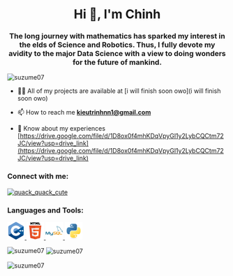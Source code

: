 <h1 align="center">Hi 👋, I'm Chinh</h1>
<h3 align="center">The long journey with mathematics has sparked my interest in the elds of Science and Robotics. Thus, I fully devote my avidity to the major Data Science with a view to doing wonders for the future of mankind.</h3>

<p align="left"> <img src="https://komarev.com/ghpvc/?username=suzume07&label=Profile%20views&color=0e75b6&style=flat" alt="suzume07" /> </p>

- 👨‍💻 All of my projects are available at [i will finish soon owo](i will finish soon owo)

- 📫 How to reach me **kieutrinhnn1@gmail.com**

- 📄 Know about my experiences [https://drive.google.com/file/d/1D8ox0f4mhKDqVpyGl1y2LybCQCtm72JC/view?usp=drive_link](https://drive.google.com/file/d/1D8ox0f4mhKDqVpyGl1y2LybCQCtm72JC/view?usp=drive_link)

<h3 align="left">Connect with me:</h3>
<p align="left">
<a href="https://instagram.com/quack_quack_cute" target="blank"><img align="center" src="https://raw.githubusercontent.com/rahuldkjain/github-profile-readme-generator/master/src/images/icons/Social/instagram.svg" alt="quack_quack_cute" height="30" width="40" /></a>
</p>

<h3 align="left">Languages and Tools:</h3>
<p align="left"> <a href="https://www.w3schools.com/cpp/" target="_blank" rel="noreferrer"> <img src="https://raw.githubusercontent.com/devicons/devicon/master/icons/cplusplus/cplusplus-original.svg" alt="cplusplus" width="40" height="40"/> </a> <a href="https://www.w3.org/html/" target="_blank" rel="noreferrer"> <img src="https://raw.githubusercontent.com/devicons/devicon/master/icons/html5/html5-original-wordmark.svg" alt="html5" width="40" height="40"/> </a> <a href="https://www.mysql.com/" target="_blank" rel="noreferrer"> <img src="https://raw.githubusercontent.com/devicons/devicon/master/icons/mysql/mysql-original-wordmark.svg" alt="mysql" width="40" height="40"/> </a> <a href="https://www.python.org" target="_blank" rel="noreferrer"> <img src="https://raw.githubusercontent.com/devicons/devicon/master/icons/python/python-original.svg" alt="python" width="40" height="40"/> </a> </p>

<p><img align="left" src="https://github-readme-stats.vercel.app/api/top-langs?username=suzume07&show_icons=true&locale=en&layout=compact" alt="suzume07" /></p>

<p>&nbsp;<img align="center" src="https://github-readme-stats.vercel.app/api?username=suzume07&show_icons=true&locale=en" alt="suzume07" /></p>

<p><img align="center" src="https://github-readme-streak-stats.herokuapp.com/?user=suzume07&" alt="suzume07" /></p>
